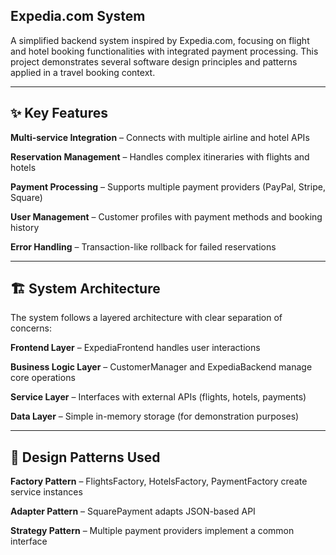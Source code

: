 ## Expedia.com System
A simplified backend system inspired by Expedia.com, focusing on flight and hotel booking functionalities with integrated payment processing.
This project demonstrates several software design principles and patterns applied in a travel booking context.

---

## ✨ Key Features
**Multi-service Integration** – Connects with multiple airline and hotel APIs

**Reservation Management** – Handles complex itineraries with flights and hotels

**Payment Processing** – Supports multiple payment providers (PayPal, Stripe, Square)

**User Management** – Customer profiles with payment methods and booking history

**Error Handling** – Transaction-like rollback for failed reservations

---

## 🏗 System Architecture
The system follows a layered architecture with clear separation of concerns:

**Frontend Layer** – ExpediaFrontend handles user interactions

**Business Logic Layer** – CustomerManager and ExpediaBackend manage core operations

**Service Layer** – Interfaces with external APIs (flights, hotels, payments)

**Data Layer** – Simple in-memory storage (for demonstration purposes)

---

## 🎯 Design Patterns Used
**Factory Pattern** – FlightsFactory, HotelsFactory, PaymentFactory create service instances

**Adapter Pattern** – SquarePayment adapts JSON-based API

**Strategy Pattern** – Multiple payment providers implement a common interface



